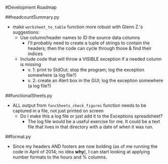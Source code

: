 #Development Roadmap

##headcountSummary.py
-  make `worksheet_to_table` function more robust with Glenn Z.'s suggestions:
    -  Use column/header names to ID the source data columns
        -  I'll probably need to create a tuple of strings to contain the headers; then the code can cycle through those & find their indices
    -  Include code that will throw a VISIBLE exception if a needed column is missing
        -  v. 1: print to StdOut; stop the program; log the exception somewhere (a log file?)
        -  v. 2: create an Alert box in the GUI; log the exception somewhere (a log file?)

##functionalSheets.py
-  ALL output from `funcSheets_check_figures` function  needs to be captured in a file, not just printed on screen
    -  Do I make this a log file or just add it to the Exceptions spreadsheet?
        -  The log file would be a useful exercise for me. It could be a text file that lives in that directory with a date of when it was run.

##format.py
-  Since my headers AND footers are now bolding (as of me running the  code in April of 2014; no idea **why**), I can start looking at applying number formats to the hours and % columns.

